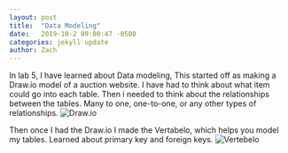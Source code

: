 ```yaml
---
layout: post
title:  "Data Modeling"
date:   2019-10-2 09:00:47 -0500
categories: jekyll update
author: Zach
---
```

In lab 5, I have learned about Data modeling, This started off as making a
Draw.io model of a auction website. I have had to think about what item could go
into each table. Then i needed to think about the relationships between the tables.
Many to one, one-to-one, or any other types of relationships.
![Draw.io](/csci340blog/assets/img/Draw.png)


Then once I had the Draw.io I made the Vertabelo, which helps you model my tables.
Learned about primary key and foreign keys.
![Vertebelo](/csci340blog/assets/img/vert.png)
